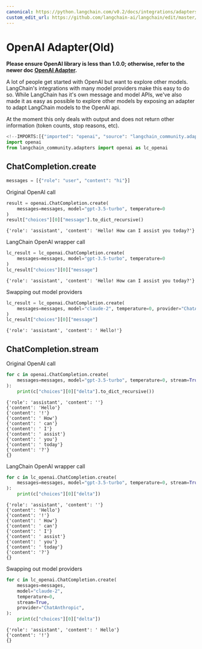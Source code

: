 ```yaml
---
canonical: https://python.langchain.com/v0.2/docs/integrations/adapters/openai-old/
custom_edit_url: https://github.com/langchain-ai/langchain/edit/master/docs/docs/integrations/adapters/openai-old.ipynb
---
```


# OpenAI Adapter(Old)

**Please ensure OpenAI library is less than 1.0.0; otherwise, refer to the newer doc [OpenAI Adapter](/docs/integrations/adapters/openai/).**

A lot of people get started with OpenAI but want to explore other models. LangChain's integrations with many model providers make this easy to do so. While LangChain has it's own message and model APIs, we've also made it as easy as possible to explore other models by exposing an adapter to adapt LangChain models to the OpenAI api.

At the moment this only deals with output and does not return other information (token counts, stop reasons, etc).


```python
<!--IMPORTS:[{"imported": "openai", "source": "langchain_community.adapters", "docs": "https://api.python.langchain.com/en/latest/adapters/langchain_community.adapters.openai.openai.html", "title": "OpenAI Adapter(Old)"}]-->
import openai
from langchain_community.adapters import openai as lc_openai
```

## ChatCompletion.create


```python
messages = [{"role": "user", "content": "hi"}]
```

Original OpenAI call


```python
result = openai.ChatCompletion.create(
    messages=messages, model="gpt-3.5-turbo", temperature=0
)
result["choices"][0]["message"].to_dict_recursive()
```



```output
{'role': 'assistant', 'content': 'Hello! How can I assist you today?'}
```


LangChain OpenAI wrapper call


```python
lc_result = lc_openai.ChatCompletion.create(
    messages=messages, model="gpt-3.5-turbo", temperature=0
)
lc_result["choices"][0]["message"]
```



```output
{'role': 'assistant', 'content': 'Hello! How can I assist you today?'}
```


Swapping out model providers


```python
lc_result = lc_openai.ChatCompletion.create(
    messages=messages, model="claude-2", temperature=0, provider="ChatAnthropic"
)
lc_result["choices"][0]["message"]
```



```output
{'role': 'assistant', 'content': ' Hello!'}
```


## ChatCompletion.stream

Original OpenAI call


```python
for c in openai.ChatCompletion.create(
    messages=messages, model="gpt-3.5-turbo", temperature=0, stream=True
):
    print(c["choices"][0]["delta"].to_dict_recursive())
```
```output
{'role': 'assistant', 'content': ''}
{'content': 'Hello'}
{'content': '!'}
{'content': ' How'}
{'content': ' can'}
{'content': ' I'}
{'content': ' assist'}
{'content': ' you'}
{'content': ' today'}
{'content': '?'}
{}
```
LangChain OpenAI wrapper call


```python
for c in lc_openai.ChatCompletion.create(
    messages=messages, model="gpt-3.5-turbo", temperature=0, stream=True
):
    print(c["choices"][0]["delta"])
```
```output
{'role': 'assistant', 'content': ''}
{'content': 'Hello'}
{'content': '!'}
{'content': ' How'}
{'content': ' can'}
{'content': ' I'}
{'content': ' assist'}
{'content': ' you'}
{'content': ' today'}
{'content': '?'}
{}
```
Swapping out model providers


```python
for c in lc_openai.ChatCompletion.create(
    messages=messages,
    model="claude-2",
    temperature=0,
    stream=True,
    provider="ChatAnthropic",
):
    print(c["choices"][0]["delta"])
```
```output
{'role': 'assistant', 'content': ' Hello'}
{'content': '!'}
{}
```